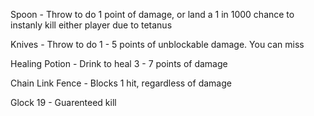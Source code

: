 <p>Spoon - Throw to do 1 point of damage, or land a 1 in 1000 chance to instanly kill either player due to tetanus</p>
<p>Knives - Throw to do 1 - 5 points of unblockable damage. You can miss</p>
<p>Healing Potion - Drink to heal 3 - 7 points of damage</p>
<p>Chain Link Fence - Blocks 1 hit, regardless of damage</p>
<p>Glock 19 - Guarenteed kill</p>
